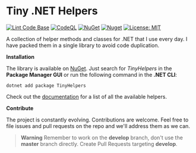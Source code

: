 # Tiny .NET Helpers

[![Lint Code Base](https://github.com/marcominerva/TinyHelpers/actions/workflows/linter.yml/badge.svg)](https://github.com/marcominerva/TinyHelpers/actions/workflows/linter.yml)
[![CodeQL](https://github.com/marcominerva/TinyHelpers/actions/workflows/codeql.yml/badge.svg)](https://github.com/marcominerva/TinyHelpers/actions/workflows/codeql.yml)
[![NuGet](https://img.shields.io/nuget/v/TinyHelpers.svg?style=flat-square)](https://www.nuget.org/packages/TinyHelpers)
[![Nuget](https://img.shields.io/nuget/dt/TinyHelpers)](https://www.nuget.org/packages/TinyHelpers)
[![License: MIT](https://img.shields.io/badge/License-MIT-yellow.svg)](https://github.com/marcominerva/TinyHelpers/blob/master/LICENSE)

A collection of helper methods and classes for .NET that I use every day. I have packed them in a single library to avoid code duplication.

**Installation**

The library is available on [NuGet](https://www.nuget.org/packages/TinyHelpers). Just search for *TinyHelpers* in the **Package Manager GUI** or run the following command in the **.NET CLI**:

```shell
dotnet add package TinyHelpers
```

Check out the [documentation](https://github.com/marcominerva/TinyHelpers/tree/master/docs/TinyHelpers) for a list of all the available helpers.

**Contribute**

The project is constantly evolving. Contributions are welcome. Feel free to file issues and pull requests on the repo and we'll address them as we can.

> **Warning**
Remember to work on the **develop** branch, don't use the **master** branch directly. Create Pull Requests targeting **develop**.